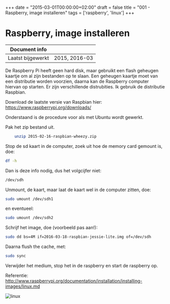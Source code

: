 +++
date = "2015-03-01T00:00:00+02:00"
draft = false
title = "001 - Raspberry, image installeren"
tags = ['raspberry', 'linux']
+++

# Raspberry, image installeren


| Document info       |                   |
|---------------------|-------------------|
| Laatst bijgewerkt   | 2015, 2016-03     |


De Raspberry Pi heeft geen hard disk, maar gebruikt een flash geheugen kaartje om al zijn bestanden op te slaan. Een
geheugen kaartje moet van een distributie worden voorzien, daarna  kan de Raspberry computer hiervan op starten.
Er zijn verschillende distrubities. Ik gebruik de distributie Raspbian. 

Download de laatste versie van Raspbian hier: https://www.raspberrypi.org/downloads/

Onderstaand is de procedure voor als met Ubuntu wordt gewerkt. 

Pak het zip bestand uit.
```bash
    unzip 2015-02-16-raspbian-wheezy.zip
```
Stop de sd kaart in de computer, zoek uit hoe de memory card gemount is, doe:
```bash
df -h
```
Dan is deze info nodig, dus het volgcijfer niet:
```bash
/dev/sdh
```


Unmount, de kaart, maar laat de kaart wel in de computer zitten, doe:
```bash
sudo umount /dev/sdh1
```
en eventueel:
```bash
sudo umount /dev/sdh2
```
Schrijf het image, doe (voorbeeld pas aan!):
```bash
sudo dd bs=4M if=2016-03-18-raspbian-jessie-lite.img of=/dev/sdh
```

Daarna flush the cache, met:
```bash
sudo sync
```
Verwijder het medium, stop het in de raspberry en start de raspberry op.

Referentie:
http://www.raspberrypi.org/documentation/installation/installing-images/linux.md


![linux](/img/logo_linux.jpg)

